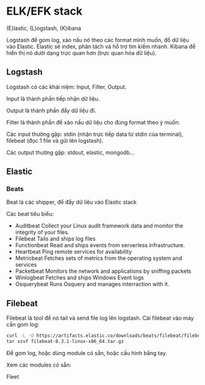 # ELK/EFK stack

(E)lastic, (L)ogstash, (K)ibana

Logstash để gom log, xào nấu nó theo các format mình muốn, đổ dữ liệu vào Elastic. Elastic sẽ index, phân tách và hỗ trợ tìm kiếm nhanh. Kibana để hiển thị nó dưới dạng trực quan hơn (trực quan hóa dữ liệu).

## Logstash

Logstash có các khái niệm: Input, Filter, Output.

Input là thành phần tiếp nhận dữ liệu.

Output là thành phần đẩy dữ liệu đi.

Filter là thành phần để xào nấu dữ liệu cho đúng format theo ý muốn.

Các input thường gặp: stdin (nhận trực tiếp data từ stdin của terminal), filebeat (đọc 1 file và gửi lên logstash).

Các output thường gặp: stdout, elastic, mongodb...

## Elastic

### Beats

Beat là các shipper, để đẩy dữ liệu vào Elastic stack

Các beat tiêu biểu:

- Auditbeat 	Collect your Linux audit framework data and monitor the integrity of your files.
- Filebeat 	Tails and ships log files
- Functionbeat 	Read and ships events from serverless infrastructure.
- Heartbeat 	Ping remote services for availability
- Metricbeat 	Fetches sets of metrics from the operating system and services
- Packetbeat 	Monitors the network and applications by sniffing packets
- Winlogbeat 	Fetches and ships Windows Event logs
- Osquerybeat 	Runs Osquery and manages interraction with it.

## Filebeat

Filebeat là tool để nó tail và send file log lên logstash. Cài filebeat vào máy cần gom log:

```bash
curl -L -O https://artifacts.elastic.co/downloads/beats/filebeat/filebeat-8.3.1-linux-x86_64.tar.gz
tar xzvf filebeat-8.3.1-linux-x86_64.tar.gz
```

Để gom log, hoặc dùng module có sẵn, hoặc cấu hình bằng tay.

Xem các modules có sẵn:

Fleet